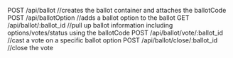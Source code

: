 POST  /api/ballot                     //creates the ballot container and attaches the ballotCode
POST  /api/ballotOption               //adds a ballot option to the ballot
GET   /api/ballot/:ballot_id          //pull up ballot information including options/votes/status using the ballotCode
POST  /api/ballot/vote/:ballot_id     //cast a vote on a specific ballot option
POST  /api/ballot/close/:ballot_id    //close the vote
